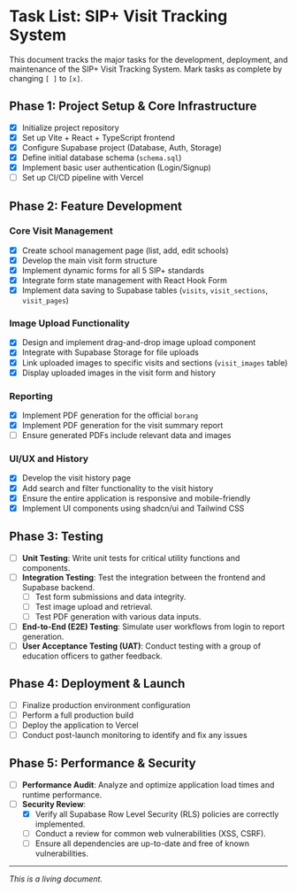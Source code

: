 # Task List: SIP+ Visit Tracking System

This document tracks the major tasks for the development, deployment, and maintenance of the SIP+ Visit Tracking System. Mark tasks as complete by changing `[ ]` to `[x]`.

## Phase 1: Project Setup & Core Infrastructure

- [x] Initialize project repository
- [x] Set up Vite + React + TypeScript frontend
- [x] Configure Supabase project (Database, Auth, Storage)
- [x] Define initial database schema (`schema.sql`)
- [x] Implement basic user authentication (Login/Signup)
- [ ] Set up CI/CD pipeline with Vercel

## Phase 2: Feature Development

### Core Visit Management
- [x] Create school management page (list, add, edit schools)
- [x] Develop the main visit form structure
- [x] Implement dynamic forms for all 5 SIP+ standards
- [x] Integrate form state management with React Hook Form
- [x] Implement data saving to Supabase tables (`visits`, `visit_sections`, `visit_pages`)

### Image Upload Functionality
- [x] Design and implement drag-and-drop image upload component
- [x] Integrate with Supabase Storage for file uploads
- [x] Link uploaded images to specific visits and sections (`visit_images` table)
- [x] Display uploaded images in the visit form and history

### Reporting
- [x] Implement PDF generation for the official `borang`
- [x] Implement PDF generation for the visit summary report
- [ ] Ensure generated PDFs include relevant data and images

### UI/UX and History
- [x] Develop the visit history page
- [x] Add search and filter functionality to the visit history
- [x] Ensure the entire application is responsive and mobile-friendly
- [x] Implement UI components using shadcn/ui and Tailwind CSS

## Phase 3: Testing

- [ ] **Unit Testing**: Write unit tests for critical utility functions and components.
- [ ] **Integration Testing**: Test the integration between the frontend and Supabase backend.
  - [ ] Test form submissions and data integrity.
  - [ ] Test image upload and retrieval.
  - [ ] Test PDF generation with various data inputs.
- [ ] **End-to-End (E2E) Testing**: Simulate user workflows from login to report generation.
- [ ] **User Acceptance Testing (UAT)**: Conduct testing with a group of education officers to gather feedback.

## Phase 4: Deployment & Launch

- [ ] Finalize production environment configuration
- [ ] Perform a full production build
- [ ] Deploy the application to Vercel
- [ ] Conduct post-launch monitoring to identify and fix any issues

## Phase 5: Performance & Security

- [ ] **Performance Audit**: Analyze and optimize application load times and runtime performance.
- [ ] **Security Review**:
  - [x] Verify all Supabase Row Level Security (RLS) policies are correctly implemented.
  - [ ] Conduct a review for common web vulnerabilities (XSS, CSRF).
  - [ ] Ensure all dependencies are up-to-date and free of known vulnerabilities.

---
*This is a living document.*
